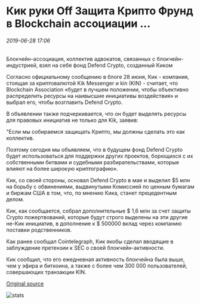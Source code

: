 # Кик руки Off Защита Крипто Фрунд в Blockchain ассоциации ...

###### 2019-06-28 17:06

Блокчейн-ассоциация, коллектив адвокатов, связанных с блокчейн-индустрией, взял на себя фонд Defend Crypto, созданный Киком

Согласно официальному сообщению в блоге 28 июня, Кик - компания, стоящая за криптовалютой Kik Messenger и kin (KIN) - считает, что Blockchain Association «будет в лучшем положении, чтобы объективно распределить ресурсы на наивысшие инициативы воздействия» и выбрал его, чтобы возглавить Defend Crypto.

В объявлении также подчеркивается, что он будет выделять ресурсы для правовых инициатив не только для Kik, заявив:

"Если мы собираемся защищать Крипто, мы должны сделать это как коллектив.

Поэтому сегодня мы объявляем, что в будущем фонд Defend Crypto будет использоваться для поддержки других проектов, борющихся с их собственными битвами и судебными разбирательствами, которые влияют на более широкую криптографию».

Кик, со своей стороны, основал Defend Crypto в мае и выделил $5 млн на борьбу с обвинениями, выдвинутыми Комиссией по ценным бумагам и биржам США в том, что, по мнению Кика, станет прецедентным делом.

Кик, как сообщается, собрал дополнительные $ 1,6 млн за счет защиты Crypto пожертвований, которые будут строго выделены на эти другие не-Кик инициатив, в дополнение к $ 500000 вклад через компанию поставки родственников.

Как ранее сообщал Cointelegraph, Кик якобы сделал вводящие в заблуждение претензии к SEC о своей блокчейн-активности.

Кик сообщил, что его ежедневная активность блокчейна была выше, чем у эфира и биткоина, а также с более чем 300 000 пользователей, совершающих транзакции KIN.

[Original source](https://cointelegraph.com/news/kik-hands-off-defend-crypto-frund-to-the-blockchain-association)

![stats](https://c.statcounter.com/11760860/0/a89fa40b/1/ "stats")